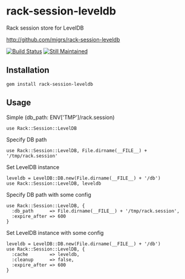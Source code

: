 rack-session-leveldb
====================

Rack session store for LevelDB

<http://github.com/migrs/rack-session-leveldb>

[![Build Status](https://secure.travis-ci.org/migrs/rack-session-leveldb.png)](http://travis-ci.org/migrs/rack-session-leveldb)
[![Still Maintained](http://stillmaintained.com/migrs/rack-session-leveldb.png)](http://stillmaintained.com/migrs/rack-session-leveldb)

## Installation

    gem install rack-session-leveldb

## Usage

Simple (db\_path: ENV['TMP']/rack.session)

    use Rack::Session::LevelDB

Specify DB path

    use Rack::Session::LevelDB, File.dirname(__FILE__) + '/tmp/rack.session'

Set LevelDB instance

    leveldb = LevelDB::DB.new(File.dirname(__FILE__) + '/db')
    use Rack::Session::LevelDB, leveldb

Specify DB path with some config

    use Rack::Session::LevelDB, {
      :db_path      => File.dirname(__FILE__) + '/tmp/rack.session',
      :expire_after => 600
    }

Set LevelDB instance with some config

    leveldb = LevelDB::DB.new(File.dirname(__FILE__) + '/db')
    use Rack::Session::LevelDB, {
      :cache        => leveldb,
      :cleanup      => false,
      :expire_after => 600
    }


